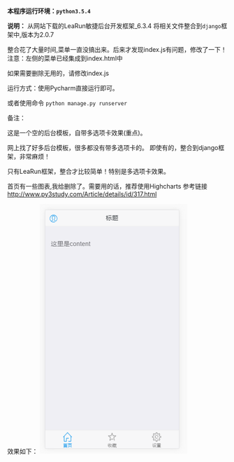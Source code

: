 **本程序运行环境：`python3.5.4`**

**说明：**
从网站下载的LeaRun敏捷后台开发框架_6.3.4
将相关文件整合到`django`框架中,版本为2.0.7

整合花了大量时间,菜单一直没搞出来。后来才发现index.js有问题，修改了一下！
注意：左侧的菜单已经集成到index.html中

如果需要删除无用的，请修改index.js

运行方式：使用Pycharm直接运行即可。

或者使用命令
`python manage.py runserver`

备注：

这是一个空的后台模板，自带多选项卡效果(重点)。

网上找了好多后台模板，很多都没有带多选项卡的。
即使有的，整合到django框架，非常麻烦！

只有LeaRun框架，整合才比较简单！特别是多选项卡效果。

首页有一些图表,我给删除了。需要用的话，推荐使用Highcharts
参考链接
http://www.py3study.com/Article/details/id/317.html

效果如下：
![Image text](https://raw.githubusercontent.com/hongmaju/light7Local/master/img/productShow/20170518152848.png)